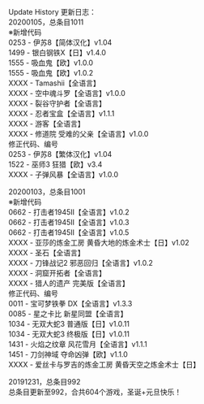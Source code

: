 Update History 更新日志：  
20200105，总条目1011  
※新增代码  
0253 - 伊苏8【简体汉化】v1.04  
1499 - 银白钢铁X【日】v1.4.0   
1555 - 吸血鬼【欧】v1.0.0  
1555 - 吸血鬼【欧】v1.0.2  
XXXX - Tamashii【全语言】  
XXXX - 空中魂斗罗【全语言】v1.0.0  
XXXX - 裂谷守护者【全语言】  
XXXX - 忍者宝盒【全语言】v1.1.1  
XXXX - 游客【全语言】  
XXXX - 修道院 受难的父亲【全语言】v1.0.0  
修正代码、编号  
0253 - 伊苏8【繁体汉化】v1.04  
1522 - 巫师3 狂猎【欧】v3.4  
XXXX - 子弹风暴【全语言】v1.0.0  

20200103，总条目1001  
※新增代码  
0662 - 打击者1945II【全语言】v1.0.2  
0662 - 打击者1945II【全语言】v1.0.3  
0662 - 打击者1945II【全语言】v1.0.5  
XXXX - 亚莎的炼金工房 黄昏大地的炼金术士【日】v1.02  
XXXX - 圣石【全语言】  
XXXX - 刀锋战记2 邪恶回归【全语言】v1.0.2  
XXXX - 洞窟开拓者【全语言】  
XXXX - 猎人的遗产 完美版【全语言】  
修正代码、编号  
0011 - 宝可梦铁拳 DX【全语言】v1.3.3  
0085 - 星之卡比 新星同盟【全语言】  
1034 - 无双大蛇3 普通版【日】v1.0.11  
1034 - 无双大蛇3 终极版【日】v1.0.11  
1431 - 火焰之纹章 风花雪月【全语言】v1.1.1  
1451 - 刀剑神域 夺命凶弹【欧】v1.1.0  
XXXX - 爱丝卡与罗吉的炼金工房 黄昏天空之炼金术士【日】  
  
20191231，总条目992  
总条目更新至992，合共604个游戏，圣诞+元旦快乐！
